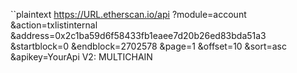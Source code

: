 ``plaintext
https://URL.etherscan.io/api
   ?module=account
   &action=txlistinternal
   &address=0x2c1ba59d6f58433fb1eaee7d20b26ed83bda51a3
   &startblock=0
   &endblock=2702578
   &page=1
   &offset=10
   &sort=asc
    &apikey=YourApi V2: MULTICHAIN
